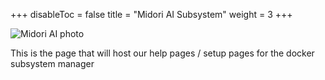 +++
disableToc = false
title = "Midori AI Subsystem"
weight = 3
+++

![Midori AI photo](https://tea-cup.midori-ai.xyz/download/logosubsystem.png)

This is the page that will host our help pages / setup pages for the docker subsystem manager